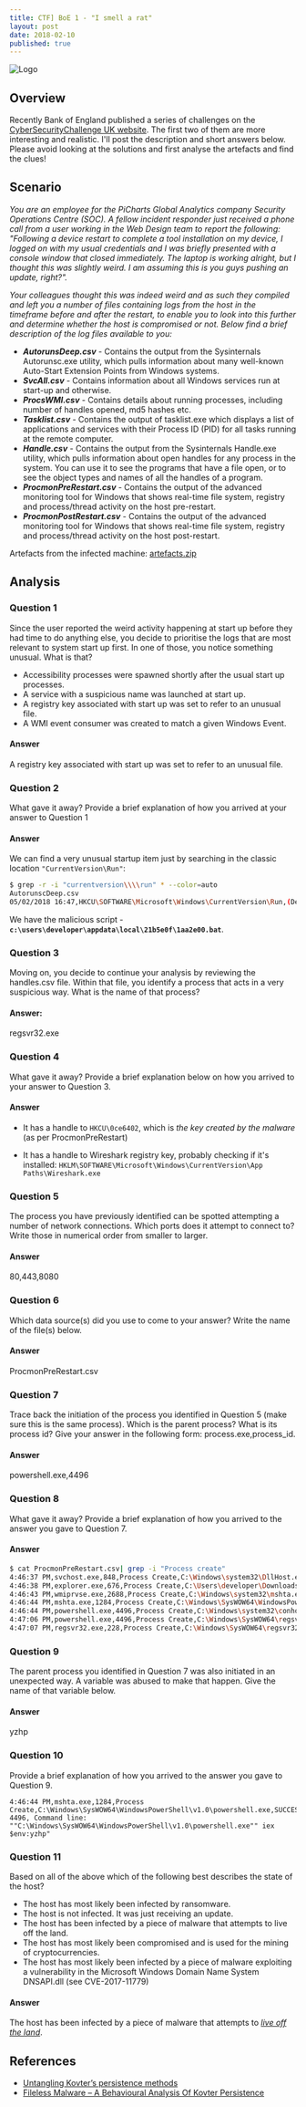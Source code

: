 ```yaml
---
title: CTF] BoE 1 - "I smell a rat" 
layout: post
date: 2018-02-10
published: true
---
```


![Logo](/assets/images/vault1.png)

## Overview

Recently Bank of England published a series of challenges on the [CyberSecurityChallenge UK website](https://pod.cybersecuritychallenge.org.uk). The first two of them are more interesting and realistic. I'll post the description and short answers below. Please avoid looking at the solutions and first analyse the artefacts and find the clues!

## Scenario

_You are an employee for the PiCharts Global Analytics company Security Operations Centre (SOC). A fellow incident responder just received a phone call from a user working in the Web Design team to report the following: "Following a device restart to complete a tool installation on my device, I logged on with my usual credentials and I was briefly presented with a console window that closed immediately. The laptop is working alright, but I thought this was slightly weird. I am assuming this is you guys pushing an update, right?"._

_Your colleagues thought this was indeed weird and as such they compiled and left you a number of files containing logs from the host in the timeframe before and after the restart, to enable you to look into this further and determine whether the host is compromised or not. Below find a brief description of the log files available to you:_


* *__AutorunsDeep.csv__* - Contains the output from the Sysinternals Autorunsc.exe utility, which pulls information about many well-known Auto-Start Extension Points from Windows systems.
* *__SvcAll.csv__* - Contains information about all Windows services run at start-up and otherwise.
* *__ProcsWMI.csv__* - Contains details about running processes, including number of handles opened, md5 hashes etc.
* *__Tasklist.csv__* - Contains the output of tasklist.exe which displays a list of applications and services with their Process ID (PID) for all tasks running at the remote computer.
* *__Handle.csv__* - Contains the output from the Sysinternals Handle.exe utility, which pulls information about open handles for any process in the system. You can use it to see the programs that have a file open, or to see the object types and names of all the handles of a program.
* *__ProcmonPreRestart.csv__* - Contains the output of the advanced monitoring tool for Windows that shows real-time file system, registry and process/thread activity on the host pre-restart.
* *__ProcmonPostRestart.csv__* - Contains the output of the advanced monitoring tool for Windows that shows real-time file system, registry and process/thread activity on the host post-restart.


Artefacts from the infected machine: [artefacts.zip](/assets/misc/artefacts.zip)

## Analysis 

### Question 1

Since the user reported the weird activity happening at start up before they had time to do anything else, you decide to prioritise the logs that are most relevant to system start up first. In one of those, you notice something unusual. What is that? 


* Accessibility processes were spawned shortly after the usual start up processes.
* A service with a suspicious name was launched at start up.
* A registry key associated with start up was set to refer to an unusual file. 
* A WMI event consumer was created to match a given Windows Event.

#### Answer

A registry key associated with start up was set to refer to an unusual file. 

### Question 2

What gave it away? Provide a brief explanation of how you arrived at your answer to Question 1

#### Answer

We can find a very unusual startup item just by searching in the classic location ```"CurrentVersion\Run"```:

```bash
$ grep -r -i "currentversion\\\\run" * --color=auto
AutorunscDeep.csv
05/02/2018 16:47,HKCU\SOFTWARE\Microsoft\Windows\CurrentVersion\Run,(Default),enabled,Logon,PCWIN101337\developer,,,,c:\users\developer\appdata\local\21b5e0f\1aa2e00.bat,,"""C:\Users\developer\AppData\Local\21b5e0f\1aa2e00.bat""",1A28ACE2EC2D7832D62836CE30F9C13A,AB7609CB27956D0B23EAD90B8196335DAF0220C7,AB7609CB27956D0B23EAD90B8196335DAF0220C7,1B9FF2BE1BF969CFFF6BF04A905DF9496957E9B3B6927296785365F589D36943,1B9FF2BE1BF969CFFF6BF04A905DF9496957E9B3B6927296785365F589D36943,,1A28ACE2EC2D7832D62836CE30F9C13A,02/05/2018 16:47,5.179215826,73,PCWIN101337,32215833-8848-496c-bc78-53ee82512e99,TRUE
```

We have the malicious script - **```c:\users\developer\appdata\local\21b5e0f\1aa2e00.bat```**. 

### Question 3

Moving on, you decide to continue your analysis by reviewing the handles.csv file. Within that file, you identify a process that acts in a very suspicious way. What is the name of that process?

#### Answer: 

regsvr32.exe

### Question 4

What gave it away? Provide a brief explanation below on how you arrived to your answer to Question 3.

#### Answer

* It has a handle to ```HKCU\0ce6402```, which is _the key created by the malware_ (as per ProcmonPreRestart)

- It has a handle to Wireshark registry key, probably checking if it's installed:
```HKLM\SOFTWARE\Microsoft\Windows\CurrentVersion\App Paths\Wireshark.exe```

### Question 5

The process you have previously identified can be spotted attempting a number of network connections. Which ports does it attempt to connect to? Write those in numerical order from smaller to larger.

#### Answer

80,443,8080

### Question 6

Which data source(s) did you use to come to your answer? Write the name of the file(s) below.

#### Answer

ProcmonPreRestart.csv

### Question 7

Trace back the initiation of the process you identified in Question 5 (make sure this is the same process). Which is the parent process? What is its process id? Give your answer in the following form: process.exe,process_id.

#### Answer

powershell.exe,4496

### Question 8

What gave it away? Provide a brief explanation of how you arrived to the answer you gave to Question 7.

#### Answer

```bash
$ cat ProcmonPreRestart.csv| grep -i "Process create"
4:46:37 PM,svchost.exe,848,Process Create,C:\Windows\system32\DllHost.exe,SUCCESS,"PID: 940, Command line: C:\Windows\system32\DllHost.exe /Processid:{AB8902B4-09CA-4BB6-B78D-A8F59079A8D5}"
4:46:38 PM,explorer.exe,676,Process Create,C:\Users\developer\Downloads\winmrsc.exe,SUCCESS,"PID: 920, Command line: ""C:\Users\developer\Downloads\winmrsc.exe"" "
4:46:43 PM,wmiprvse.exe,2688,Process Create,C:\Windows\system32\mshta.exe,SUCCESS,"PID: 1284, Command line: ""C:\Windows\system32\mshta.exe"" javascript:nKu8xsH=""XVfo"";F7u5=new%20ActiveXObject(""WScript.Shell"");PULv1e=""iOwfeb2W"";dU7nn=F7u5.RegRead(""HKCU\\software\\X1nTFns\\ywhERWpR"");f7l3CvQ=""V"";eval(dU7nn);ZFUx8=""SmEDt"";"
4:46:44 PM,mshta.exe,1284,Process Create,C:\Windows\SysWOW64\WindowsPowerShell\v1.0\powershell.exe,SUCCESS,"PID: 4496, Command line: ""C:\Windows\SysWOW64\WindowsPowerShell\v1.0\powershell.exe"" iex $env:yzhp"
4:46:44 PM,powershell.exe,4496,Process Create,C:\Windows\system32\conhost.exe,SUCCESS,"PID: 2376, Command line: \??\C:\Windows\system32\conhost.exe 0xffffffff -ForceV1"
4:47:06 PM,powershell.exe,4496,Process Create,C:\Windows\SysWOW64\regsvr32.exe,SUCCESS,"PID: 228, Command line: regsvr32.exe"
4:47:07 PM,regsvr32.exe,228,Process Create,C:\Windows\SysWOW64\regsvr32.exe,SUCCESS,"PID: 4020, Command line: ""C:\Windows\SysWOW64\regsvr32.exe"""
````

### Question 9

The parent process you identified in Question 7 was also initiated in an unexpected way. A variable was abused to make that happen. Give the name of that variable below. 

#### Answer

yzhp

### Question 10

Provide a brief explanation of how you arrived to the answer you gave to Question 9.

```
4:46:44 PM,mshta.exe,1284,Process Create,C:\Windows\SysWOW64\WindowsPowerShell\v1.0\powershell.exe,SUCCESS,"PID: 4496, Command line: ""C:\Windows\SysWOW64\WindowsPowerShell\v1.0\powershell.exe"" iex $env:yzhp"
```

### Question 11

Based on all of the above which of the following best describes the state of the host?

* The host has most likely been infected by ransomware.
* The host is not infected. It was just receiving an update.
* The host has been infected by a piece of malware that attempts to live off the land.
* The host has most likely been compromised and is used for the mining of cryptocurrencies.
* The host has most likely been infected by a piece of malware exploiting a vulnerability in the Microsoft Windows Domain Name System DNSAPI.dll (see CVE-2017-11779)

#### Answer

The host has been infected by a piece of malware that attempts to [_live off the land_](https://www.symantec.com/connect/blogs/attackers-are-increasingly-living-land).

## References
* [Untangling Kovter’s persistence methods](https://blog.malwarebytes.com/threat-analysis/2016/07/untangling-kovter/)
* [Fileless Malware – A Behavioural Analysis Of Kovter Persistence](http://blog.airbuscybersecurity.com/post/2016/03/FILELESS-MALWARE-%E2%80%93-A-BEHAVIOURAL-ANALYSIS-OF-KOVTER-PERSISTENCE)
